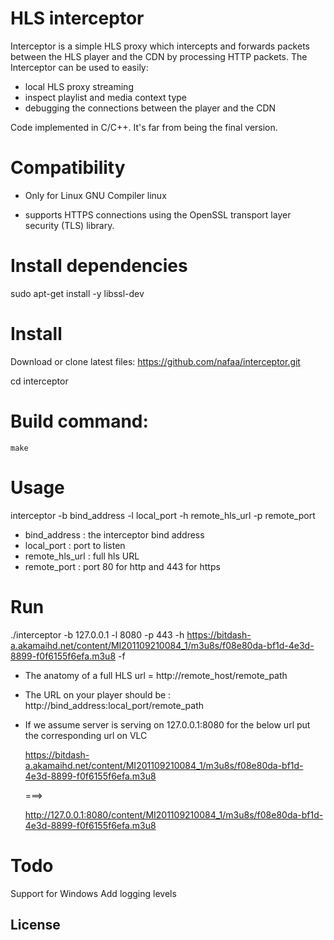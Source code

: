 # HLS interceptor

 Interceptor is a simple HLS proxy which intercepts and forwards packets between the HLS player and the CDN by processing HTTP packets.
The Interceptor can be used to easily:
  
  - local HLS proxy streaming 
  - inspect playlist and media context type 
  - debugging the connections between the player and the CDN
  
Code implemented in C/C++.
It's far from being the final version.


Compatibility
===================
  - Only for Linux GNU Compiler  linux 

  - supports HTTPS connections using the OpenSSL transport layer security (TLS) library.
 

Install dependencies
===================
sudo apt-get install -y libssl-dev

Install
===================
Download or clone latest files:
https://github.com/nafaa/interceptor.git

cd interceptor


 Build command: 
===================
    make 


 Usage
===================
  interceptor -b bind_address -l local_port -h remote_hls_url -p remote_port 

  - bind_address : the interceptor bind address
  - local_port :  port to listen 
  - remote_hls_url : full hls URL
  - remote_port : port 80 for http and 443 for https 
 

 Run 
===================
 ./interceptor -b 127.0.0.1 -l 8080 -p 443 -h https://bitdash-a.akamaihd.net/content/MI201109210084_1/m3u8s/f08e80da-bf1d-4e3d-8899-f0f6155f6efa.m3u8 -f



- The anatomy of a full HLS url   = http://remote_host/remote_path
- The URL on your player should be :  http://bind_address:local_port/remote_path

- If we assume server is serving on 127.0.0.1:8080 for the below url put the corresponding url on VLC


	https://bitdash-a.akamaihd.net/content/MI201109210084_1/m3u8s/f08e80da-bf1d-4e3d-8899-f0f6155f6efa.m3u8 

	===>

	http://127.0.0.1:8080/content/MI201109210084_1/m3u8s/f08e80da-bf1d-4e3d-8899-f0f6155f6efa.m3u8


Todo
===================
Support for Windows 
Add logging levels
  
License
----

 
 
